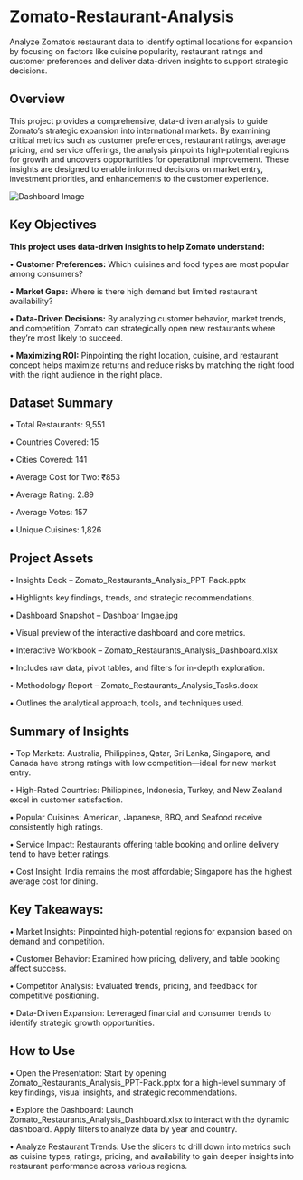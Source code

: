 # Zomato-Restaurant-Analysis
Analyze Zomato’s restaurant data to identify optimal locations for expansion by focusing on factors like cuisine popularity, restaurant ratings and customer preferences and deliver data-driven insights to support strategic decisions.

## Overview
This project provides a comprehensive, data-driven analysis to guide Zomato’s strategic expansion into international markets. By examining critical metrics such as customer preferences, restaurant ratings, average pricing, and service offerings, the analysis pinpoints high-potential regions for growth and uncovers opportunities for operational improvement. These insights are designed to enable informed decisions on market entry, investment priorities, and enhancements to the customer experience.

![Dashboard Image](https://github.com/user-attachments/assets/a0a3d0e1-e5eb-4cfb-8834-6742a804a168)


## Key Objectives
**This project uses data-driven insights to help Zomato understand:**

•	**Customer Preferences:** Which cuisines and food types are most popular among consumers?

•	**Market Gaps:** Where is there high demand but limited restaurant availability?

•	**Data-Driven Decisions:** By analyzing customer behavior, market trends, and competition, Zomato can strategically open new restaurants where they’re most likely to succeed.

•	**Maximizing ROI:** Pinpointing the right location, cuisine, and restaurant concept helps maximize returns and reduce risks by matching the right food with the right audience in the right place.

## Dataset Summary

•	Total Restaurants: 9,551

•	Countries Covered: 15

•	Cities Covered: 141

•	Average Cost for Two: ₹853

•	Average Rating: 2.89

•	Average Votes: 157

•	Unique Cuisines: 1,826

## Project Assets

•	Insights Deck – Zomato_Restaurants_Analysis_PPT-Pack.pptx

•	Highlights key findings, trends, and strategic recommendations.

•	Dashboard Snapshot – Dashboar Imgae.jpg

•	Visual preview of the interactive dashboard and core metrics.

•	Interactive Workbook – Zomato_Restaurants_Analysis_Dashboard.xlsx

•	Includes raw data, pivot tables, and filters for in-depth exploration.

•	Methodology Report – Zomato_Restaurants_Analysis_Tasks.docx

•	Outlines the analytical approach, tools, and techniques used.

## Summary of Insights

•	Top Markets: Australia, Philippines, Qatar, Sri Lanka, Singapore, and Canada have strong ratings with low competition—ideal for new market entry.

•	High-Rated Countries: Philippines, Indonesia, Turkey, and New Zealand excel in customer satisfaction.

•	Popular Cuisines: American, Japanese, BBQ, and Seafood receive consistently high ratings.

•	Service Impact: Restaurants offering table booking and online delivery tend to have better ratings.

•	Cost Insight: India remains the most affordable; Singapore has the highest average cost for dining.

## Key Takeaways:

•	Market Insights: Pinpointed high-potential regions for expansion based on demand and competition.

•	Customer Behavior: Examined how pricing, delivery, and table booking affect success.

•	Competitor Analysis: Evaluated trends, pricing, and feedback for competitive positioning.

•	Data-Driven Expansion: Leveraged financial and consumer trends to identify strategic growth opportunities.

## How to Use

•	Open the Presentation: Start by opening Zomato_Restaurants_Analysis_PPT-Pack.pptx for a high-level summary of key findings, visual insights, and strategic recommendations.

•	Explore the Dashboard: Launch Zomato_Restaurants_Analysis_Dashboard.xlsx to interact with the dynamic dashboard. Apply filters to analyze data by year and country.

•	Analyze Restaurant Trends: Use the slicers to drill down into metrics such as cuisine types, ratings, pricing, and availability to gain deeper insights into restaurant performance across various regions.

